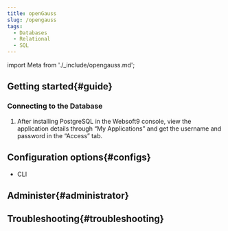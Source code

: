 ```yaml
---
title: openGauss
slug: /opengauss
tags:
  - Databases
  - Relational
  - SQL
---
```


import Meta from './_include/opengauss.md';

<Meta name="meta" />

## Getting started{#guide}

### Connecting to the Database

1. After installing PostgreSQL in the Websoft9 console, view the application details through “My Applications” and get the username and password in the “Access” tab.

## Configuration options{#configs}

- CLI

## Administer{#administrator}

## Troubleshooting{#troubleshooting}